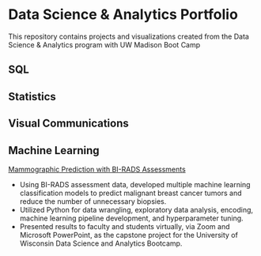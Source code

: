 # Data Science & Analytics Portfolio
This repository contains projects and visualizations created from the Data Science & Analytics program with UW Madison Boot Camp
## SQL

## Statistics

## Visual Communications


## Machine Learning

[Mammographic Prediction with BI-RADS Assessments]()

*	Using BI-RADS assessment data, developed multiple machine learning classification models to predict malignant breast cancer tumors and reduce the number of unnecessary biopsies.
*	Utilized Python for data wrangling, exploratory data analysis, encoding, machine learning pipeline development, and hyperparameter tuning.
*	Presented results to faculty and students virtually, via Zoom and Microsoft PowerPoint, as the capstone project for the University of Wisconsin Data Science and Analytics Bootcamp.


